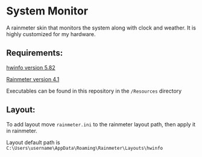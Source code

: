 # System Monitor

A rainmeter skin that monitors the system along with clock and weather. It is highly customized for my hardware.

## Requirements:

[hwinfo version 5.82](https://www.filehorse.com/download-hwinfo64/old-versions/)

[Rainmeter version 4.1](https://builds.rainmeter.net)

Executables can be found in this repository in the `/Resources` directory

## Layout:
To add layout move `rainmeter.ini` to the rainmeter layout path, then apply it in rainmeter.

Layout default path is `C:\Users\username\AppData\Roaming\Rainmeter\Layouts\hwinfo`